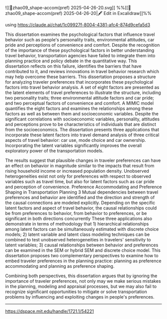 
![[📜zhao09_shape-accom(pref) 2025-04-26-20.svg]]
%%[[📜zhao09_shape-accom(pref) 2025-04-26-20|🖋 Edit in Excalidraw]]%%

using https://claude.ai/chat/1c09927f-8004-4381-afc4-874d9cefa5d3

This dissertation examines the psychological factors that influence travel behavior such as people's personality traits, environmental attitudes, car pride and perceptions of convenience and comfort. Despite the recognition of the importance of these psychological factors in better understanding travel behavior, transportation agencies have failed to integrate them into planning practice and policy debate in the quantitative way. This dissertation reflects on this failure, identifies the barriers that have contributed to it, and reviews innovations in travel behavior research which may help overcome these barriers. This dissertation proposes a structure for analyzing traveler preferences that incorporates these psychological factors into travel behavior analysis. A set of eight factors are presented as the latent elements of travel preferences to illustrate the structure, including two personality traits; three environmental attitude factors and car pride; and two perceptual factors of convenience and comfort. A MIMIC model quantifies the eight factors and examines the relationships among these factors as well as between them and socioeconomic variables. Despite the significant correlations with socioeconomic variables, personality, attitudes and perceptions prove to be characteristics of individuals that are distinct from the socioeconomics. The dissertation presents three applications that incorporate these latent factors into travel demand analysis of three critical aspects of travel behavior: car use, mode choice and car ownership. Incorporating the latent variables significantly improves the overall exploratory power of the transportation models.

The results suggest that plausible changes in traveler preferences can have an effect on behavior in magnitude similar to the impacts that result from rising household income or increased population density. Unobserved heterogeneities exist not only for preferences with respect to observed variables such as travel time, but also for latent factors such as car pride and perception of convenience. Preference Accommodating and Preference Shaping in Transportation Planning 3 Mutual dependencies between travel preferences and behavior are identified and the direction and strength of the causal connections are modeled explicitly. Depending on the specific latent factors and aspect of travel behavior, the causal relationships could be from preferences to behavior, from behavior to preferences, or be significant in both directions concurrently These three applications also demonstrate in terms of methodology that 1) hierarchical relationships among latent factors can be simultaneously estimated with discrete choice models; 2) latent variable and latent class modeling techniques can be combined to test unobserved heterogeneities in travelers' sensitivity to latent variables; 3) causal relationships between behavior and preferences can be examined in the SEM or hybrid SEM and discrete choice model. This dissertation proposes two complementary perspectives to examine how to embed traveler preferences in the planning practice: planning as preference accommodating and planning as preference shaping.
 
Combining both perspectives, this dissertation argues that by ignoring the importance of traveler preferences, not only may we make serious mistakes in the planning, modeling and appraisal processes, but we may also fail to recognize significant opportunities to mitigate or solve transportation problems by influencing and exploiting changes in people's preferences.

---
https://dspace.mit.edu/handle/1721.1/54221
